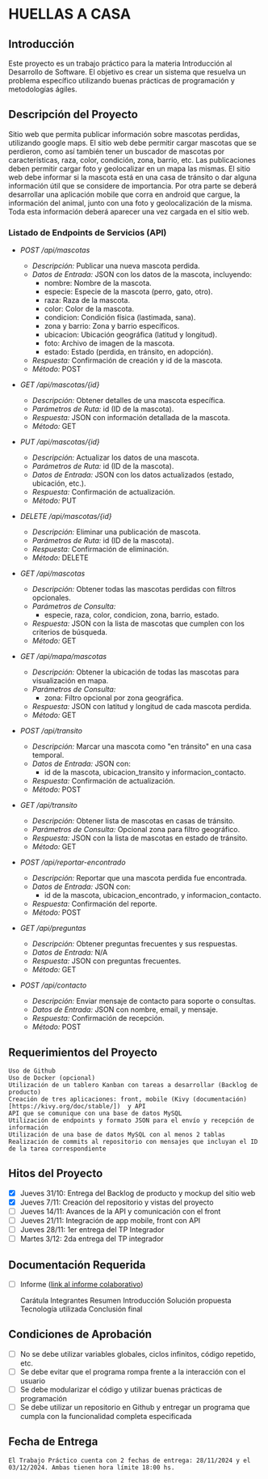 # HUELLAS A CASA

## Introducción

Este proyecto es un trabajo práctico para la materia Introducción al Desarrollo de Software. El objetivo es crear un sistema que resuelva un problema específico utilizando buenas prácticas de programación y metodologías ágiles.

## Descripción del Proyecto

Sitio web que permita publicar información sobre mascotas perdidas, utilizando google maps.
El sitio web debe permitir cargar mascotas que se perdieron, como así también tener un
buscador de mascotas por características, raza, color, condición, zona, barrio, etc. Las
publicaciones deben permitir cargar foto y geolocalizar en un mapa las mismas.
El sitio web debe informar si la mascota está en una casa de tránsito o dar alguna información
útil que se considere de importancia.
Por otra parte se deberá desarrollar una aplicación mobile que corra en android que cargue, la
información del animal, junto con una foto y geolocalización de la misma. Toda esta información
deberá aparecer una vez cargada en el sitio web.

### Listado de Endpoints de Servicios (API)

   - *POST /api/mascotas*
     - *Descripción:* Publicar una nueva mascota perdida.
     - *Datos de Entrada:* JSON con los datos de la mascota, incluyendo:
       - nombre: Nombre de la mascota.
       - especie: Especie de la mascota (perro, gato, otro).
       - raza: Raza de la mascota.
       - color: Color de la mascota.
       - condicion: Condición física (lastimada, sana).
       - zona y barrio: Zona y barrio específicos.
       - ubicacion: Ubicación geográfica (latitud y longitud).
       - foto: Archivo de imagen de la mascota.
       - estado: Estado (perdida, en tránsito, en adopción).
     - *Respuesta:* Confirmación de creación y id de la mascota.
     - *Método:* POST

   - *GET /api/mascotas/{id}*
     - *Descripción:* Obtener detalles de una mascota específica.
     - *Parámetros de Ruta:* id (ID de la mascota).
     - *Respuesta:* JSON con información detallada de la mascota.
     - *Método:* GET

   - *PUT /api/mascotas/{id}*
     - *Descripción:* Actualizar los datos de una mascota.
     - *Parámetros de Ruta:* id (ID de la mascota).
     - *Datos de Entrada:* JSON con los datos actualizados (estado, ubicación, etc.).
     - *Respuesta:* Confirmación de actualización.
     - *Método:* PUT

   - *DELETE /api/mascotas/{id}*
     - *Descripción:* Eliminar una publicación de mascota.
     - *Parámetros de Ruta:* id (ID de la mascota).
     - *Respuesta:* Confirmación de eliminación.
     - *Método:* DELETE

   - *GET /api/mascotas*
     - *Descripción:* Obtener todas las mascotas perdidas con filtros opcionales.
     - *Parámetros de Consulta:*
       - especie, raza, color, condicion, zona, barrio, estado.
     - *Respuesta:* JSON con la lista de mascotas que cumplen con los criterios de búsqueda.
     - *Método:* GET

   - *GET /api/mapa/mascotas*
     - *Descripción:* Obtener la ubicación de todas las mascotas para visualización en mapa.
     - *Parámetros de Consulta:*
       - zona: Filtro opcional por zona geográfica.
     - *Respuesta:* JSON con latitud y longitud de cada mascota perdida.
     - *Método:* GET

   - *POST /api/transito*
     - *Descripción:* Marcar una mascota como "en tránsito" en una casa temporal.
     - *Datos de Entrada:* JSON con:
       - id de la mascota, ubicacion_transito y informacion_contacto.
     - *Respuesta:* Confirmación de actualización.
     - *Método:* POST

   - *GET /api/transito*
     - *Descripción:* Obtener lista de mascotas en casas de tránsito.
     - *Parámetros de Consulta:* Opcional zona para filtro geográfico.
     - *Respuesta:* JSON con la lista de mascotas en estado de tránsito.
     - *Método:* GET

   - *POST /api/reportar-encontrado*
     - *Descripción:* Reportar que una mascota perdida fue encontrada.
     - *Datos de Entrada:* JSON con:
       - id de la mascota, ubicacion_encontrado, y informacion_contacto.
     - *Respuesta:* Confirmación del reporte.
     - *Método:* POST

   - *GET /api/preguntas*
     - *Descripción:* Obtener preguntas frecuentes y sus respuestas.
     - *Datos de Entrada:* N/A
     - *Respuesta:* JSON con preguntas frecuentes.
     - *Método:* GET

   - *POST /api/contacto*
     - *Descripción:* Enviar mensaje de contacto para soporte o consultas.
     - *Datos de Entrada:* JSON con nombre, email, y mensaje.
     - *Respuesta:* Confirmación de recepción.
     - *Método:* POST

## Requerimientos del Proyecto

    Uso de Github
    Uso de Docker (opcional)
    Utilización de un tablero Kanban con tareas a desarrollar (Backlog de producto)
    Creación de tres aplicaciones: front, mobile (Kivy (documentación)[https://kivy.org/doc/stable/])  y API
    API que se comunique con una base de datos MySQL
    Utilización de endpoints y formato JSON para el envío y recepción de información
    Utilización de una base de datos MySQL con al menos 2 tablas
    Realización de commits al repositorio con mensajes que incluyan el ID de la tarea correspondiente

## Hitos del Proyecto

- [X] Jueves 31/10: Entrega del Backlog de producto y mockup del sitio web
- [X] Jueves 7/11: Creación del repositorio y vistas del proyecto
- [ ] Jueves 14/11: Avances de la API y comunicación con el front
- [ ] Jueves 21/11: Integración de app mobile, front con API
- [ ] Jueves 28/11: 1er entrega del TP Integrador
- [ ] Martes 3/12: 2da entrega del TP integrador

##  Documentación Requerida

- [ ] Informe ([link al informe colaborativo](https://www.overleaf.com/3151471745zbgwysddhpxd#6e7d46))

    Carátula
    Integrantes
    Resumen
    Introducción
    Solución propuesta
    Tecnología utilizada
    Conclusión final

##  Condiciones de Aprobación

- [ ] No se debe utilizar variables globales, ciclos infinitos, código repetido, etc.
- [ ] Se debe evitar que el programa rompa frente a la interacción con el usuario
- [ ] Se debe modularizar el código y utilizar buenas prácticas de programación
- [ ] Se debe utilizar un repositorio en Github y entregar un programa que cumpla con la funcionalidad completa especificada

##  Fecha de Entrega
    El Trabajo Práctico cuenta con 2 fechas de entrega: 28/11/2024 y el 03/12/2024. Ambas tienen hora límite 18:00 hs.

